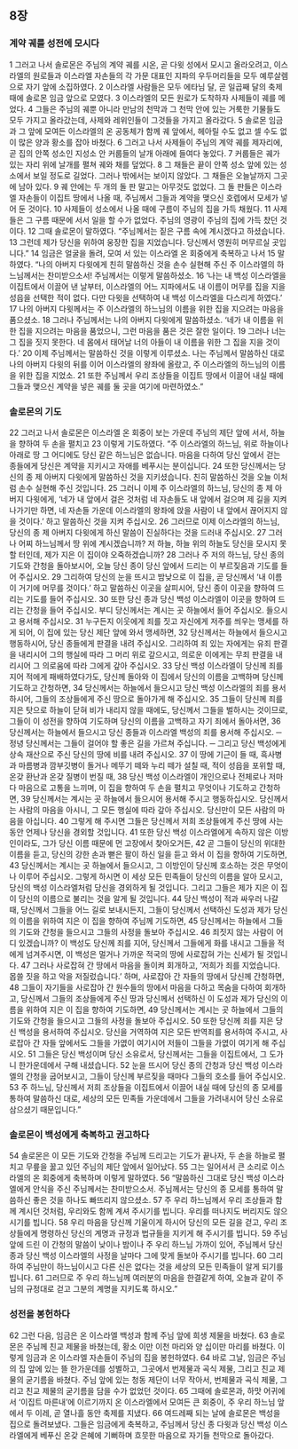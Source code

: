 ## 8장
### 계약 궤를 성전에 모시다
1 그러고 나서 솔로몬은 주님의 계약 궤를 시온, 곧 다윗 성에서 모시고 올라오려고, 이스라엘의 원로들과 이스라엘 자손들의 각 가문 대표인 지파의 우두머리들을 모두 예루살렘으로 자기 앞에 소집하였다.
2 이스라엘 사람들은 모두 에타님 달, 곧 일곱째 달의 축제 때에 솔로몬 임금 앞으로 모였다.
3 이스라엘의 모든 원로가 도착하자 사제들이 궤를 메었다.
4 그들은 주님의 궤뿐 아니라 만남의 천막과 그 천막 안에 있는 거룩한 기물들도 모두 가지고 올라갔는데, 사제와 레위인들이 그것들을 가지고 올라갔다.
5 솔로몬 임금과 그 앞에 모여든 이스라엘의 온 공동체가 함께 궤 앞에서, 헤아릴 수도 없고 셀 수도 없이 많은 양과 황소를 잡아 바쳤다.
6 그러고 나서 사제들이 주님의 계약 궤를 제자리에, 곧 집의 안쪽 성소인 지성소 안 커룹들의 날개 아래에 들여다 놓았다.
7 커룹들은 궤가 있는 자리 위에 날개를 펼쳐 궤와 채를 덮었다.
8 그 채들은 끝이 안쪽 성소 앞에 있는 성소에서 보일 정도로 길었다. 그러나 밖에서는 보이지 않았다. 그 채들은 오늘날까지 그곳에 남아 있다.
9 궤 안에는 두 개의 돌 판 말고는 아무것도 없었다. 그 돌 판들은 이스라엘 자손들이 이집트 땅에서 나올 때, 주님께서 그들과 계약을 맺으신 호렙에서 모세가 넣어 둔 것이다.
10 사제들이 성소에서 나올 때에 구름이 주님의 집을 가득 채웠다.
11 사제들은 그 구름 때문에 서서 일을 할 수가 없었다. 주님의 영광이 주님의 집에 가득 찼던 것이다.
12 그때 솔로몬이 말하였다. “주님께서는 짙은 구름 속에 계시겠다고 하셨습니다.
13 그런데 제가 당신을 위하여 웅장한 집을 지었습니다. 당신께서 영원히 머무르실 곳입니다.”
14 임금은 얼굴을 돌려, 모여 서 있는 이스라엘 온 회중에게 축복하고 나서
15 말하였다. “나의 아버지 다윗에게 친히 말씀하신 것을 손수 실현해 주신 주 이스라엘의 하느님께서는 찬미받으소서! 주님께서는 이렇게 말씀하셨소.
16 ‘나는 내 백성 이스라엘을 이집트에서 이끌어 낸 날부터, 이스라엘의 어느 지파에서도 내 이름이 머무를 집을 지을 성읍을 선택한 적이 없다. 다만 다윗을 선택하여 내 백성 이스라엘을 다스리게 하였다.’
17 나의 아버지 다윗께서는 주 이스라엘의 하느님의 이름을 위한 집을 지으려는 마음을 품으셨소.
18 그러나 주님께서는 나의 아버지 다윗에게 말씀하셨소. ‘네가 내 이름을 위한 집을 지으려는 마음을 품었으니, 그런 마음을 품은 것은 잘한 일이다.
19 그러나 너는 그 집을 짓지 못한다. 네 몸에서 태어날 너의 아들이 내 이름을 위한 그 집을 지을 것이다.’
20 이제 주님께서는 말씀하신 것을 이렇게 이루셨소. 나는 주님께서 말씀하신 대로 나의 아버지 다윗의 뒤를 이어 이스라엘의 왕좌에 올랐고, 주 이스라엘의 하느님의 이름을 위한 집을 지었소.
21 또한 주님께서 우리 조상들을 이집트 땅에서 이끌어 내실 때에 그들과 맺으신 계약을 넣은 궤를 둘 곳을 여기에 마련하였소.”
### 솔로몬의 기도
22 그러고 나서 솔로몬은 이스라엘 온 회중이 보는 가운데 주님의 제단 앞에 서서, 하늘을 향하여 두 손을 펼치고
23 이렇게 기도하였다. “주 이스라엘의 하느님, 위로 하늘이나 아래로 땅 그 어디에도 당신 같은 하느님은 없습니다. 마음을 다하여 당신 앞에서 걷는 종들에게 당신은 계약을 지키시고 자애를 베푸시는 분이십니다.
24 또한 당신께서는 당신의 종 제 아버지 다윗에게 말씀하신 것을 지키셨습니다. 친히 말씀하신 것을 오늘 이처럼 손수 실현해 주신 것입니다.
25 그러니 이제 주 이스라엘의 하느님, 당신의 종 제 아버지 다윗에게, ‘네가 내 앞에서 걸은 것처럼 네 자손들도 내 앞에서 걸으며 제 길을 지켜 나가기만 하면, 네 자손들 가운데 이스라엘의 왕좌에 앉을 사람이 내 앞에서 끊어지지 않을 것이다.’ 하고 말씀하신 것을 지켜 주십시오.
26 그러므로 이제 이스라엘의 하느님, 당신의 종 제 아버지 다윗에게 하신 말씀이 진실하다는 것을 드러내 주십시오.
27 그러나 어찌 하느님께서 땅 위에 계시겠습니까? 저 하늘, 하늘 위의 하늘도 당신을 모시지 못할 터인데, 제가 지은 이 집이야 오죽하겠습니까?
28 그러나 주 저의 하느님, 당신 종의 기도와 간청을 돌아보시어, 오늘 당신 종이 당신 앞에서 드리는 이 부르짖음과 기도를 들어 주십시오.
29 그리하여 당신의 눈을 뜨시고 밤낮으로 이 집을, 곧 당신께서 ‘내 이름이 거기에 머무를 것이다.’ 하고 말씀하신 이곳을 살피시어, 당신 종이 이곳을 향하여 드리는 기도를 들어 주십시오.
30 또한 당신 종과 당신 백성 이스라엘이 이곳을 향하여 드리는 간청을 들어 주십시오. 부디 당신께서는 계시는 곳 하늘에서 들어 주십시오. 들으시고 용서해 주십시오.
31 누구든지 이웃에게 죄를 짓고 자신에게 저주를 씌우는 맹세를 하게 되어, 이 집에 있는 당신 제단 앞에 와서 맹세하면,
32 당신께서는 하늘에서 들으시고 행동하시어, 당신 종들에게 판결을 내려 주십시오. 그리하여 죄 있는 자에게는 유죄 판결을 내리시어 그의 행실에 따라 그 머리 위로 갚으시고, 의로운 이에게는 무죄 판결을 내리시어 그 의로움에 따라 그에게 갚아 주십시오.
33 당신 백성 이스라엘이 당신께 죄를 지어 적에게 패배하였다가도, 당신께 돌아와 이 집에서 당신의 이름을 고백하며 당신께 기도하고 간청하면,
34 당신께서는 하늘에서 들으시고 당신 백성 이스라엘의 죄를 용서하시어, 그들의 조상들에게 주신 땅으로 돌아가게 해 주십시오.
35 그들이 당신께 죄를 지은 탓으로 하늘이 닫혀 비가 내리지 않을 때에도, 당신께서 그들을 벌하시는 것이므로, 그들이 이 성전을 향하여 기도하며 당신의 이름을 고백하고 자기 죄에서 돌아서면,
36 당신께서는 하늘에서 들으시고 당신 종들과 이스라엘 백성의 죄를 용서해 주십시오. ─ 정녕 당신께서는 그들이 걸어야 할 좋은 길을 가르쳐 주십니다. ─ 그리고 당신 백성에게 상속 재산으로 주신 당신의 땅에 비를 내려 주십시오.
37 이 땅에 기근이 들 때, 흑사병과 마름병과 깜부깃병이 돌거나 메뚜기 떼와 누리 떼가 설칠 때, 적이 성읍을 포위할 때, 온갖 환난과 온갖 질병이 번질 때,
38 당신 백성 이스라엘이 개인으로나 전체로나 저마다 마음으로 고통을 느끼며, 이 집을 향하여 두 손을 펼치고 무엇이나 기도하고 간청하면,
39 당신께서는 계시는 곳 하늘에서 들으시어 용서해 주시고 행동하십시오. 당신께서는 사람의 마음을 아시니, 그 모든 행실에 따라 갚아 주십시오. 당신만이 모든 사람의 마음을 아십니다.
40 그렇게 해 주시면 그들은 당신께서 저희 조상들에게 주신 땅에 사는 동안 언제나 당신을 경외할 것입니다.
41 또한 당신 백성 이스라엘에게 속하지 않은 이방인이라도, 그가 당신 이름 때문에 먼 고장에서 찾아오거든,
42 곧 그들이 당신의 위대한 이름을 듣고, 당신의 강한 손과 뻗은 팔이 하신 일을 듣고 와서 이 집을 향하여 기도하면,
43 당신께서는 계시는 곳 하늘에서 들으시고, 그 이방인이 당신께 호소하는 것은 무엇이나 이루어 주십시오. 그렇게 하시면 이 세상 모든 민족들이 당신의 이름을 알아 모시고, 당신의 백성 이스라엘처럼 당신을 경외하게 될 것입니다. 그리고 그들은 제가 지은 이 집이 당신의 이름으로 불리는 것을 알게 될 것입니다.
44 당신 백성이 적과 싸우러 나갈 때, 당신께서 그들을 어느 길로 보내시든지, 그들이 당신께서 선택하신 도성과 제가 당신의 이름을 위하여 지은 이 집을 향하여 주님께 기도하면,
45 당신께서는 하늘에서 그들의 기도와 간청을 들으시고 그들의 사정을 돌보아 주십시오.
46 죄짓지 않는 사람이 어디 있겠습니까? 이 백성도 당신께 죄를 지어, 당신께서 그들에게 화를 내시고 그들을 적에게 넘겨주시면, 이 백성은 멀거나 가까운 적국의 땅에 사로잡혀 가는 신세가 될 것입니다.
47 그러나 사로잡혀 간 땅에서 마음을 돌이켜 회개하고, ‘저희가 죄를 지었습니다. 몹쓸 짓을 하고 악을 저질렀습니다.’ 하며, 사로잡아 간 자들의 땅에서 당신께 간청하면,
48 그들이 자기들을 사로잡아 간 원수들의 땅에서 마음을 다하고 목숨을 다하여 회개하고, 당신께서 그들의 조상들에게 주신 땅과 당신께서 선택하신 이 도성과 제가 당신의 이름을 위하여 지은 이 집을 향하여 기도하면,
49 당신께서는 계시는 곳 하늘에서 그들의 기도와 간청을 들으시고 그들의 사정을 돌보아 주십시오.
50 또한 당신께 죄를 지은 당신 백성을 용서하여 주십시오. 당신을 거역하여 지은 모든 반역죄를 용서하여 주시고, 사로잡아 간 자들 앞에서도 그들을 가엾이 여기시어 저들이 그들을 가엾이 여기게 해 주십시오.
51 그들은 당신 백성이며 당신 소유로서, 당신께서는 그들을 이집트에서, 그 도가니 한가운데에서 구해 내셨습니다.
52 눈을 뜨시어 당신 종의 간청과 당신 백성 이스라엘의 간청을 굽어보시고, 그들이 당신께 부르짖을 때마다 그들의 호소를 들어 주십시오.
53 주 하느님, 당신께서 저희 조상들을 이집트에서 이끌어 내실 때에 당신의 종 모세를 통하여 말씀하신 대로, 세상의 모든 민족들 가운데에서 그들을 가려내시어 당신 소유로 삼으셨기 때문입니다.”
### 솔로몬이 백성에게 축복하고 권고하다
54 솔로몬은 이 모든 기도와 간청을 주님께 드리고는 기도가 끝나자, 두 손을 하늘로 펼치고 무릎을 꿇고 있던 주님의 제단 앞에서 일어났다.
55 그는 일어서서 큰 소리로 이스라엘의 온 회중에게 축복하며 이렇게 말하였다.
56 “말씀하신 그대로 당신 백성 이스라엘에게 안식을 주신 주님께서는 찬미받으소서. 주님께서는 당신의 종 모세를 통하여 말씀하신 좋은 것을 하나도 빠뜨리지 않으셨소.
57 주 우리 하느님께서 우리 조상들과 함께 계시던 것처럼, 우리와도 함께 계셔 주시기를 빕니다. 우리를 떠나지도 버리지도 않으시기를 빕니다.
58 우리 마음을 당신께 기울이게 하시어 당신의 모든 길을 걷고, 우리 조상들에게 명령하신 당신의 계명과 규정과 법규들을 지키게 해 주시기를 빕니다.
59 주님 앞에 드린 이 간청의 말씀이 낮이나 밤이나 주 우리 하느님 가까이 있어, 주님께서 당신 종과 당신 백성 이스라엘의 사정을 날마다 그에 맞게 돌보아 주시기를 빕니다.
60 그리하여 주님만이 하느님이시고 다른 신은 없다는 것을 세상의 모든 민족들이 알게 되기를 빕니다.
61 그러므로 주 우리 하느님께 여러분의 마음을 한결같게 하여, 오늘과 같이 주님의 규정대로 걷고 그분의 계명을 지키도록 하시오.”
### 성전을 봉헌하다
62 그런 다음, 임금은 온 이스라엘 백성과 함께 주님 앞에 희생 제물을 바쳤다.
63 솔로몬은 주님께 친교 제물을 바쳤는데, 황소 이만 이천 마리와 양 십이만 마리를 바쳤다. 이렇게 임금과 온 이스라엘 자손들이 주님의 집을 봉헌하였다.
64 바로 그날, 임금은 주님의 집 앞에 있는 뜰 한가운데를 성별하고, 그곳에서 번제물과 곡식 제물, 그리고 친교 제물의 굳기름을 바쳤다. 주님 앞에 있는 청동 제단이 너무 작아서, 번제물과 곡식 제물, 그리고 친교 제물의 굳기름을 담을 수가 없었던 것이다.
65 그때에 솔로몬과, 하맛 어귀에서 ‘이집트 마른내’에 이르기까지 온 이스라엘에서 모여든 큰 회중이, 주 우리 하느님 앞에서 두 이레, 곧 열나흘 동안 축제를 지냈다.
66 여드레째 되는 날에 솔로몬은 백성을 집으로 돌려보냈다. 그들은 임금에게 축복하고, 주님께서 당신 종 다윗과 당신 백성 이스라엘에게 베푸신 온갖 은혜에 기뻐하며 흐뭇한 마음으로 자기들 천막으로 돌아갔다.
